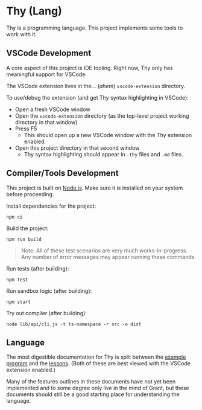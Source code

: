 # Thy (Lang)

Thy is a programming language. This project implements some tools to work with it.

## VSCode Development

A core aspect of this project is IDE tooling.
Right now, Thy only has meaningful support for VSCode.

The VSCode extension lives in the... (*ahem*) `vscode-extension` directory.

To use/debug the extension (and get Thy syntax highlighting in VSCode):
- Open a fresh VSCode window
- Open the `vscode-extension` directory (as the top-level project working directory in that window)
- Press F5
  - This should open up a new VSCode window with the Thy extension enabled.
- Open this project directory in that second window
  - Thy syntax highlighting should appear in `.thy` files and `.md` files.

## Compiler/Tools Development

This project is built on [Node.js](https://nodejs.org/en/).
Make sure it is installed on your system before proceeding.

Install dependencies for the project:
```
npm ci
```

Build the project:
```
npm run build
```

> Note: All of these test scenarios are very much works-in-progress.
> Any number of error messages may appear running these commands.

Run tests (after building):
```
npm test
```

Run sandbox logic (after building):
```
npm start
```

Try out compiler (after building):
```
node lib/api/cli.js -t ts-namespace -r src -o dist
```

## Language

The most digestible documentation for Thy is split between the [example program](example-program.thy)
and the [lessons](lessons.md).
(Both of these are best viewed with the VSCode extension enabled.)

Many of the features outlines in these documents have not yet been implemented
and to some degree only live in the mind of Grant,
but these documents should still be a good starting place for understanding the language.
